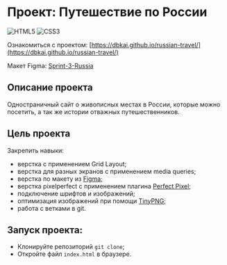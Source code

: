 # Проект: Путешествие по России
![HTML5](https://img.shields.io/badge/HTML5-gray?logo=HTML5&style=flat)
![CSS3](https://img.shields.io/badge/CSS3-gray?logo=CSS3&style=flat)

Ознакомиться с проектом: [https://dbkai.github.io/russian-travel/](https://dbkai.github.io/russian-travel/)

Макет Figma: [Sprint-3-Russia](https://www.figma.com/file/5S2WSbEFL6awjVWJ0NWL8Q/Sprint-3_-Russia-_-desktop-mobile?node-id=28503%3A0)
## Описание проекта
Одностраничный сайт о живописных местах в России, которые можно посетить, а так же истории отважных путешественников.

## Цель проекта
Закрепить навыки:
- верстка с применением Grid Layout;
- верстка для разных экранов с применением media queries;
- верстка по макету из [Figma](https://www.figma.com/);
- верстка pixelperfect с применением плагина [Perfect Pixel](https://www.welldonecode.com/perfectpixel/);
- подключение шрифтов и изображений;
- оптимизация изображений при помощи [TinyPNG](https://tinypng.com/);
- работа с ветками в git.

## Запуск проекта:
- Клонируйте репозиторий `git clone`;
- Откройте файл `index.html` в браузере.
